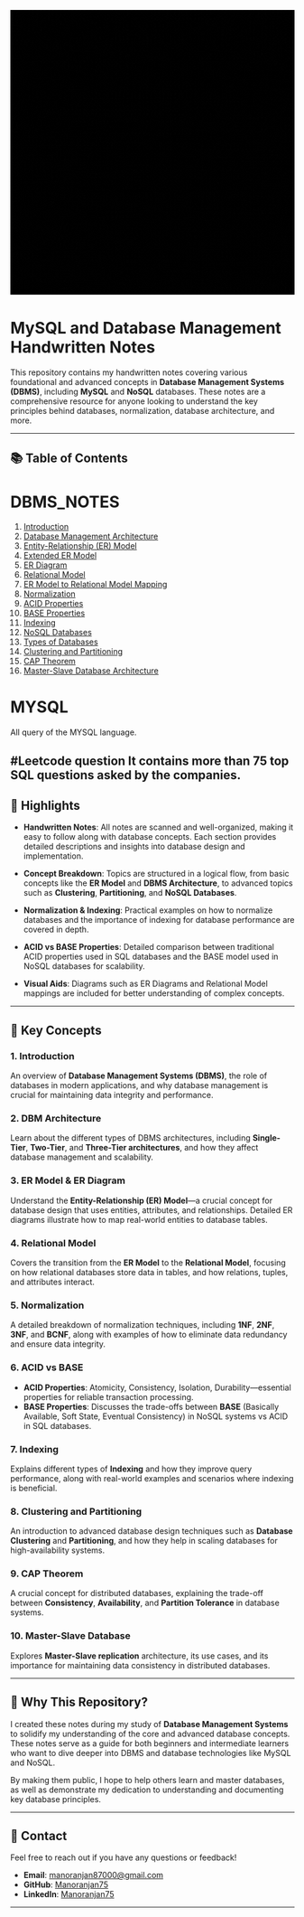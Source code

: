 <p align="center">
  <img src="./DBMS-1.gif" alt="DBMS Overview" width="600px"/>
</p>


# MySQL and Database Management Handwritten Notes

This repository contains my handwritten notes covering various foundational and advanced concepts in **Database Management Systems (DBMS)**, including **MySQL** and **NoSQL** databases. These notes are a comprehensive resource for anyone looking to understand the key principles behind databases, normalization, database architecture, and more.

---

## 📚 Table of Contents
# DBMS_NOTES

1. [Introduction](./DBMS-NOTES/1_Introduction.pdf)
2. [Database Management Architecture](./DBMS-NOTES/2_DBM_Architecture.pdf)
3. [Entity-Relationship (ER) Model](./DBMS-NOTES/3_ER_Model.pdf)
4. [Extended ER Model](./DBMS-NOTES/4_Extended_ER_Model.pdf)
5. [ER Diagram](./DBMS-NOTES/5_ER_Diagram.pdf)
6. [Relational Model](./DBMS-NOTES/6_Relational_Model.pdf)
7. [ER Model to Relational Model Mapping](./DBMS-NOTES/7_ER_Model_to_Relational_Model.pdf)
8. [Normalization](./DBMS-NOTES/8_Normalization.pdf)
9. [ACID Properties](./DBMS-NOTES/9_ACID_Property.pdf)
10. [BASE Properties](./DBMS-NOTES/10_BASE_Property.pdf)
11. [Indexing](./DBMS-NOTES/11_Indexing.pdf)
12. [NoSQL Databases](./DBMS-NOTES/12_NO-SQL.pdf)
13. [Types of Databases](./DBMS-NOTES/13_Types_of_Database.pdf)
14. [Clustering and Partitioning](./DBMS-NOTES/14_Clustering_and_Partitioning.pdf)
15. [CAP Theorem](./DBMS-NOTES/15_Cap_Theorem.pdf)
16. [Master-Slave Database Architecture](./DBMS-NOTES/16_Master-slave_database.pdf)

# MYSQL
All query of the MYSQL language.

#Leetcode question
It contains more than 75 top SQL questions asked by the companies.
---

## 🌟 Highlights

- **Handwritten Notes**: All notes are scanned and well-organized, making it easy to follow along with database concepts. Each section provides detailed descriptions and insights into database design and implementation.
  
- **Concept Breakdown**: Topics are structured in a logical flow, from basic concepts like the **ER Model** and **DBMS Architecture**, to advanced topics such as **Clustering**, **Partitioning**, and **NoSQL Databases**.

- **Normalization & Indexing**: Practical examples on how to normalize databases and the importance of indexing for database performance are covered in depth.

- **ACID vs BASE Properties**: Detailed comparison between traditional ACID properties used in SQL databases and the BASE model used in NoSQL databases for scalability.

- **Visual Aids**: Diagrams such as ER Diagrams and Relational Model mappings are included for better understanding of complex concepts.

---

## 🔑 Key Concepts

### 1. Introduction
An overview of **Database Management Systems (DBMS)**, the role of databases in modern applications, and why database management is crucial for maintaining data integrity and performance.

### 2. DBM Architecture
Learn about the different types of DBMS architectures, including **Single-Tier**, **Two-Tier**, and **Three-Tier architectures**, and how they affect database management and scalability.

### 3. ER Model & ER Diagram
Understand the **Entity-Relationship (ER) Model**—a crucial concept for database design that uses entities, attributes, and relationships. Detailed ER diagrams illustrate how to map real-world entities to database tables.

### 4. Relational Model
Covers the transition from the **ER Model** to the **Relational Model**, focusing on how relational databases store data in tables, and how relations, tuples, and attributes interact.

### 5. Normalization
A detailed breakdown of normalization techniques, including **1NF**, **2NF**, **3NF**, and **BCNF**, along with examples of how to eliminate data redundancy and ensure data integrity.

### 6. ACID vs BASE
- **ACID Properties**: Atomicity, Consistency, Isolation, Durability—essential properties for reliable transaction processing.
- **BASE Properties**: Discusses the trade-offs between **BASE** (Basically Available, Soft State, Eventual Consistency) in NoSQL systems vs ACID in SQL databases.

### 7. Indexing
Explains different types of **Indexing** and how they improve query performance, along with real-world examples and scenarios where indexing is beneficial.

### 8. Clustering and Partitioning
An introduction to advanced database design techniques such as **Database Clustering** and **Partitioning**, and how they help in scaling databases for high-availability systems.

### 9. CAP Theorem
A crucial concept for distributed databases, explaining the trade-off between **Consistency**, **Availability**, and **Partition Tolerance** in database systems.

### 10. Master-Slave Database
Explores **Master-Slave replication** architecture, its use cases, and its importance for maintaining data consistency in distributed databases.

---

## 💼 Why This Repository?

I created these notes during my study of **Database Management Systems** to solidify my understanding of the core and advanced database concepts. These notes serve as a guide for both beginners and intermediate learners who want to dive deeper into DBMS and database technologies like MySQL and NoSQL. 

By making them public, I hope to help others learn and master databases, as well as demonstrate my dedication to understanding and documenting key database principles.

---

## 📩 Contact

Feel free to reach out if you have any questions or feedback!

- **Email**: [manoranjan87000@gmail.com](mailto:manoranjan87000@gmail.com)
- **GitHub**: [Manoranjan75](https://github.com/Manoranjan75)
- **LinkedIn**: [Manoranjan75](https://www.linkedin.com/in/manoranjan-kumar-57b1a723b/)

---
